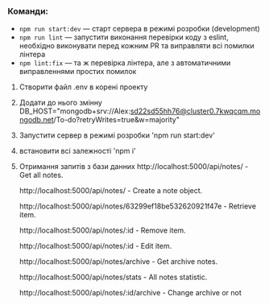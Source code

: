 ### Команди:

- `npm run start:dev` &mdash; старт сервера в режимі розробки (development)
- `npm run lint` &mdash; запустити виконання перевірки коду з eslint, необхідно виконувати перед кожним PR та виправляти всі помилки лінтера
- `npm lint:fix` &mdash; та ж перевірка лінтера, але з автоматичними виправленнями простих помилок

1. Створити файл .env в корені проекту
2. Додати до нього змінну DB_HOST="mongodb+srv://Alex:sd22sd55hh76@cluster0.7kwqcqm.mongodb.net/To-do?retryWrites=true&w=majority"
3. Запустити сервер в режимі розробки 'npm run start:dev'
4. встановити всі залежності 'npm i'
5. Отримання запитів з бази данних
   http://localhost:5000/api/notes/ - Get all notes.
   
   http://localhost:5000/api/notes/ - Create a note object.
   
   http://localhost:5000/api/notes/63299ef18be532620921f47e - Retrieve item.
   
   http://localhost:5000/api/notes/:id - Remove item.
   
   http://localhost:5000/api/notes/:id - Edit item.
   
   http://localhost:5000/api/notes/archive - Get archive notes.
   
   http://localhost:5000/api/notes/stats - All notes statistic.
   
   http://localhost:5000/api/notes/:id/archive - Change archive or not
